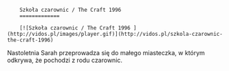 
        Szkoła czarownic / The Craft 1996 
        =============
        
        [![Szkoła czarownic / The Craft 1996 ](http://vidos.pl/images/player.gif)](http://vidos.pl/szkola-czarownic-the-craft-1996)
        
        
 Nastoletnia Sarah przeprowadza się do małego miasteczka, w którym odkrywa, że pochodzi z rodu czarownic.
    